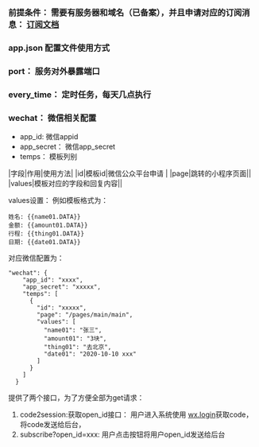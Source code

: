 ### 前提条件： 需要有服务器和域名（已备案），并且申请对应的订阅消息： [订阅文档](https://developers.weixin.qq.com/miniprogram/dev/framework/open-ability/subscribe-message.html)


### app.json 配置文件使用方式

###  port： 服务对外暴露端口

### every_time： 定时任务，每天几点执行

### wechat： 微信相关配置
  * app_id: 微信appid
  * app_secret： 微信app_secret
  * temps： 模板列别
  
 
  
  |字段|作用|使用方法|
  |id|模板id|微信公众平台申请 |
  |page|跳转的小程序页面||
  |values|模板对应的字段和回复内容||

values设置：
例如模板格式为：
```
姓名: {{name01.DATA}}
金额: {{amount01.DATA}}
行程: {{thing01.DATA}}
日期: {{date01.DATA}}
```

对应微信配置为：

```
"wechat": {
    "app_id": "xxxx",
    "app_secret": "xxxxx",
    "temps": [
      {
        "id": "xxxxx",
        "page": "/pages/main/main",
        "values": [
          "name01": "张三",
          "amount01": "3块",
          "thing01": "去北京",
          "date01": "2020-10-10 xxx"
        ]
      }
    ]
  }
```


提供了两个接口，为了方便全部为get请求：
1. code2session:获取open_id接口： 用户进入系统使用 [wx.login](https://developers.weixin.qq.com/miniprogram/dev/api/open-api/login/wx.login.html)获取code，将code发送给后台，
2. subscribe?open_id=xxx: 用户点击按钮将用户open_id发送给后台


